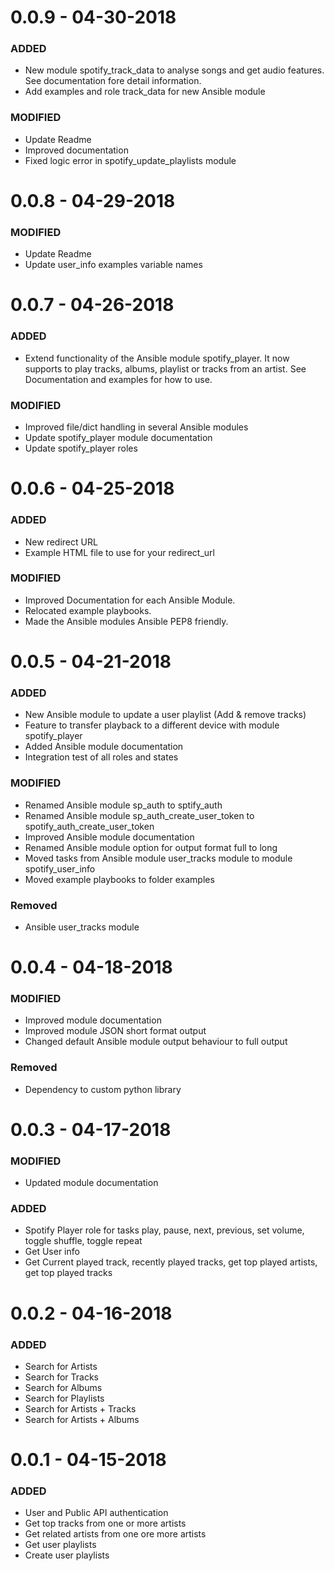 # 0.0.9 - 04-30-2018
### ADDED
* New module spotify_track_data to analyse songs and get audio features. See documentation fore detail information.
* Add examples and role track_data for new Ansible module

### MODIFIED
* Update Readme
* Improved documentation
* Fixed logic error in spotify_update_playlists module

# 0.0.8 - 04-29-2018
### MODIFIED
* Update Readme
* Update user_info examples variable names

# 0.0.7 - 04-26-2018
### ADDED
* Extend functionality of the Ansible module spotify_player. It now supports to play tracks, albums, playlist or tracks from an artist. See Documentation and examples for how to use.

### MODIFIED
* Improved file/dict handling in several Ansible modules
* Update spotify_player module documentation
* Update spotify_player roles

# 0.0.6 - 04-25-2018
### ADDED
* New redirect URL
* Example HTML file to use for your redirect_url

### MODIFIED
* Improved Documentation for each Ansible Module.
* Relocated example playbooks.
* Made the Ansible modules Ansible PEP8 friendly.

# 0.0.5 - 04-21-2018
### ADDED
* New Ansible module to update a user playlist (Add & remove tracks)
* Feature to transfer playback to a different device with module spotify_player
* Added Ansible module documentation
* Integration test of all roles and states

### MODIFIED
* Renamed Ansible module sp_auth to sptify_auth
* Renamed Ansible module sp_auth_create_user_token to spotify_auth_create_user_token
* Improved Ansible module documentation
* Renamed Ansible module option for output format full to long
* Moved tasks from Ansible module user_tracks module to module spotify_user_info
* Moved example playbooks to folder examples

### Removed
* Ansible user_tracks module

# 0.0.4 - 04-18-2018
### MODIFIED
* Improved module documentation
* Improved module JSON short format output
* Changed default Ansible module output behaviour to full output

### Removed
* Dependency to custom python library

# 0.0.3 - 04-17-2018
### MODIFIED
* Updated module documentation

### ADDED
* Spotify Player role for tasks play, pause, next, previous, set volume, toggle shuffle, toggle repeat
* Get User info
* Get Current played track, recently played tracks, get top played artists, get top played tracks

# 0.0.2 - 04-16-2018
### ADDED
* Search for Artists
* Search for Tracks
* Search for Albums
* Search for Playlists
* Search for Artists + Tracks
* Search for Artists + Albums

# 0.0.1 - 04-15-2018
### ADDED
- User and Public API authentication
- Get top tracks from one or more artists
- Get related artists from one ore more artists
- Get user playlists
- Create user playlists
